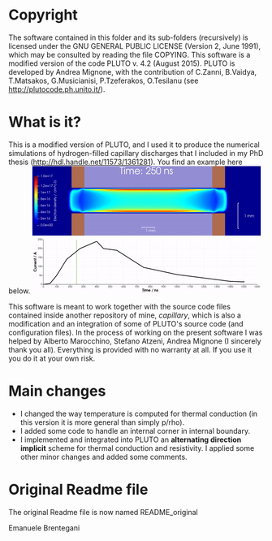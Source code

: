 # Copyright
The software contained in this folder and its sub-folders (recursively) is licensed under the GNU GENERAL PUBLIC LICENSE (Version 2, June 1991), which may be consulted by reading the file COPYING.
This software is a modified version of the code PLUTO v. 4.2 (August 2015). PLUTO is developed by Andrea Mignone, with the contribution of C.Zanni, B.Vaidya, T.Matsakos, G.Musicianisi, P.Tzeferakos, O.Tesilanu (see http://plutocode.ph.unito.it/).
# What is it?
This is a modified version of PLUTO, and I used it to produce the numerical simulations of hydrogen-filled capillary discharges that I included in my PhD thesis (http://hdl.handle.net/11573/1361281). You find an example here below.
![](gif/ne_evolution_withI.gif)

This software is meant to work together with the source code files contained inside another repository of mine, _capillary_, which is also a modification and an integration of some of PLUTO's source code (and configuration files). In the process of working on the present software I was helped by Alberto Marocchino, Stefano Atzeni, Andrea Mignone (I sincerely thank you all).
Everything is provided with no warranty at all. If you use it you do it at your own risk.
# Main changes
+ I changed the way temperature is computed for thermal conduction (in this version it is more general than simply p/rho).
+ I added some code to handle an internal corner in internal boundary.
+ I implemented and integrated into PLUTO an **alternating direction implicit** scheme for thermal conduction and resistivity.
I applied some other minor changes and added some comments.
# Original Readme file
The original Readme file is now named README_original

Emanuele Brentegani
